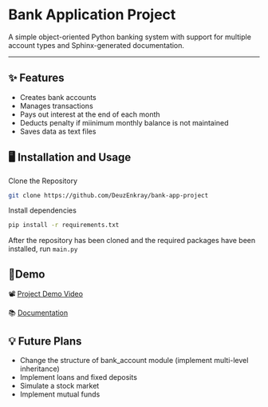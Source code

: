 # Bank Application Project

A simple object-oriented Python banking system with support for multiple account types and Sphinx-generated documentation.

---

## ✨ Features

- Creates bank accounts
- Manages transactions
- Pays out interest at the end of each month
- Deducts penalty if miinimum monthly balance is not maintained
- Saves data as text files

## 🖥️ Installation and Usage

Clone the Repository

```bash
git clone https://github.com/DeuzEnkray/bank-app-project
```

Install dependencies

```bash
pip install -r requirements.txt
```

After the repository has been cloned and the required packages have been installed, run `main.py`

## 🚀Demo

📽️ [Project Demo Video](https://www.youtube.com/watch?v=_pLg_r3pyMc)

📚 [Documentation](https://deuzenkray.github.io/bank-app-project/)

## 💡 Future Plans
- Change the structure of bank_account module (implement multi-level inheritance)
- Implement loans and fixed deposits
- Simulate a stock market
- Implement mutual funds
